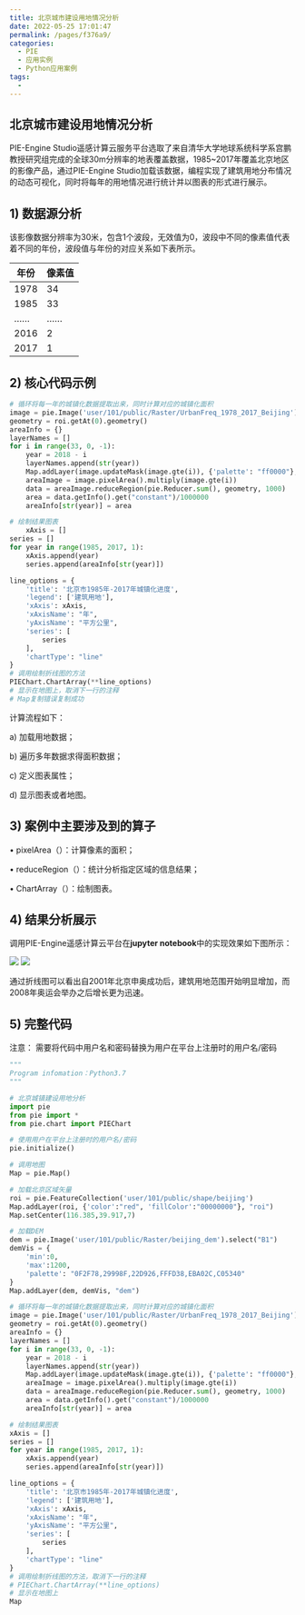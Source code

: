 ```yaml
---
title: 北京城市建设用地情况分析
date: 2022-05-25 17:01:47
permalink: /pages/f376a9/
categories:
  - PIE
  - 应用实例
  - Python应用案例
tags:
  - 
---
```

## 北京城市建设用地情况分析

PIE-Engine Studio遥感计算云服务平台选取了来自清华大学地球系统科学系宫鹏教授研究组完成的全球30m分辨率的地表覆盖数据，1985~2017年覆盖北京地区的影像产品，通过PIE-Engine Studio加载该数据，编程实现了建筑用地分布情况的动态可视化，同时将每年的用地情况进行统计并以图表的形式进行展示。

## **1)** **数据源分析**

该影像数据分辨率为30米，包含1个波段，无效值为0，波段中不同的像素值代表着不同的年份，波段值与年份的对应关系如下表所示。

| 年份 | 像素值 |
| ---- | ------ |
| 1978 | 34     |
| 1985 | 33     |
| ……   | ……     |
| 2016 | 2      |
| 2017 | 1      |

## **2)** **核心代码示例**

```python
# 循环将每一年的城镇化数据提取出来，同时计算对应的城镇化面积
image = pie.Image('user/101/public/Raster/UrbanFreq_1978_2017_Beijing').select("B1")
geometry = roi.getAt(0).geometry()
areaInfo = {}
layerNames = []
for i in range(33, 0, -1):
    year = 2018 - i
    layerNames.append(str(year))
    Map.addLayer(image.updateMask(image.gte(i)), {'palette': "ff0000"}, str(year))
    areaImage = image.pixelArea().multiply(image.gte(i))
    data = areaImage.reduceRegion(pie.Reducer.sum(), geometry, 1000)
    area = data.getInfo().get("constant")/1000000
    areaInfo[str(year)] = area

# 绘制结果图表
    xAxis = []
series = []
for year in range(1985, 2017, 1):
    xAxis.append(year)
    series.append(areaInfo[str(year)])

line_options = {
    'title': '北京市1985年-2017年城镇化进度',
    'legend': ['建筑用地'],
    'xAxis': xAxis,
    'xAxisName': "年",
    'yAxisName': "平方公里",
    'series': [
        series
    ],
    'chartType': "line"
}
# 调用绘制折线图的方法
PIEChart.ChartArray(**line_options)
# 显示在地图上，取消下一行的注释
# Map复制错误复制成功
```

计算流程如下：

a) 加载用地数据；

b) 遍历多年数据求得面积数据；

c) 定义图表属性；

d) 显示图表或者地图。

## **3)** **案例中主要涉及到的算子**

• pixelArea（）：计算像素的面积；

• reduceRegion（）：统计分析指定区域的信息结果；

• ChartArray（）：绘制图表。

## **4)** **结果分析展示**

调用PIE-Engine遥感计算云平台在**jupyter notebook**中的实现效果如下图所示：

![](http://pics.landcover100.com/pics/20222225/628df0a9c3b53.png)
![](http://pics.landcover100.com/pics/20222225/628df0ba85e85.png)

通过折线图可以看出自2001年北京申奥成功后，建筑用地范围开始明显增加，而2008年奥运会举办之后增长更为迅速。

## **5)** **完整代码**

注意：
需要将代码中用户名和密码替换为用户在平台上注册时的用户名/密码

```python
"""
Program infomation：Python3.7
"""

# 北京城镇建设用地分析
import pie
from pie import *
from pie.chart import PIEChart

# 使用用户在平台上注册时的用户名/密码
pie.initialize()

# 调用地图
Map = pie.Map()

# 加载北京区域矢量
roi = pie.FeatureCollection('user/101/public/shape/beijing')
Map.addLayer(roi, {'color':"red", 'fillColor':"00000000"}, "roi")
Map.setCenter(116.385,39.917,7)

# 加载DEM
dem = pie.Image('user/101/public/Raster/beijing_dem').select("B1")
demVis = {
    'min':0,
    'max':1200,
    'palette': "0F2F78,29998F,22D926,FFFD38,EBA02C,C05340"
}
Map.addLayer(dem, demVis, "dem")

# 循环将每一年的城镇化数据提取出来，同时计算对应的城镇化面积
image = pie.Image('user/101/public/Raster/UrbanFreq_1978_2017_Beijing').select("B1")
geometry = roi.getAt(0).geometry()
areaInfo = {}
layerNames = []
for i in range(33, 0, -1):
    year = 2018 - i
    layerNames.append(str(year))
    Map.addLayer(image.updateMask(image.gte(i)), {'palette': "ff0000"}, str(year))
    areaImage = image.pixelArea().multiply(image.gte(i))
    data = areaImage.reduceRegion(pie.Reducer.sum(), geometry, 1000)
    area = data.getInfo().get("constant")/1000000
    areaInfo[str(year)] = area

# 绘制结果图表
xAxis = []
series = []
for year in range(1985, 2017, 1):
    xAxis.append(year)
    series.append(areaInfo[str(year)])

line_options = {
    'title': '北京市1985年-2017年城镇化进度',
    'legend': ['建筑用地'],
    'xAxis': xAxis,
    'xAxisName': "年",
    'yAxisName': "平方公里",
    'series': [
        series
    ],
    'chartType': "line"
}
# 调用绘制折线图的方法，取消下一行的注释
# PIEChart.ChartArray(**line_options)
# 显示在地图上
Map
```